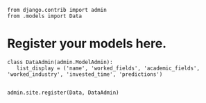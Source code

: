  ```python3
from django.contrib import admin
from .models import Data
 ```

# Register your models here.
 ```python3
class DataAdmin(admin.ModelAdmin):
    list_display = ('name', 'worked_fields', 'academic_fields', 'worked_industry', 'invested_time', 'predictions')


admin.site.register(Data, DataAdmin)
 ```
